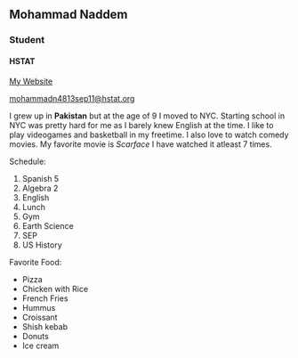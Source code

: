 ## Mohammad Naddem 

### Student

#### HSTAT

[My Website](https://sites.google.com/a/hstat.org/mohammadn4813sep11/)

mohammadn4813sep11@hstat.org


I grew up in **Pakistan** but at the age of 9 I moved to NYC. Starting school in NYC was pretty hard for me as I barely knew English at the time. I like to play videogames and basketball in my freetime.  I also love to watch comedy movies.
My favorite movie is _Scarface_ I have watched it atleast 7 times. 

Schedule:

1. Spanish 5
2. Algebra 2 
3. English 
4. Lunch 
5. Gym 
6. Earth Science 
7. SEP
8. US History 

Favorite Food:
* Pizza
* Chicken with Rice
* French Fries
* Hummus
* Croissant
* Shish kebab
* Donuts
* Ice cream

